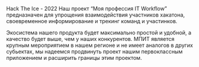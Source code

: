 Hack The Ice - 2022
Наш проект “Моя профессия IT Workflow” предназначен для упрощения взаимодействия участников хакатона,
своевременное информирование и трекинг команд и участинков.

Экосистема нашего продукта  будет максимально простой и удобной, а качество будет выше, чем у наших конкурентов.
МПИТ является крупным мероприятием в нашем регионе и не имеет аналогов в других субьектах, 
мы надеемся продвинуть проект нашим первоклассным приложением и расширить границы этим проектом. 

